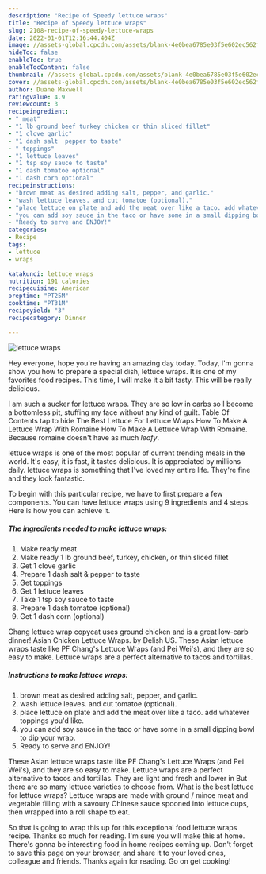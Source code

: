 ```yaml
---
description: "Recipe of Speedy lettuce wraps"
title: "Recipe of Speedy lettuce wraps"
slug: 2108-recipe-of-speedy-lettuce-wraps
date: 2022-01-01T12:16:44.404Z
image: //assets-global.cpcdn.com/assets/blank-4e0bea6785e03f5e602ec562f230caae08da540cada707380b4fe1bbebba43da.png
hideToc: false
enableToc: true
enableTocContent: false
thumbnail: //assets-global.cpcdn.com/assets/blank-4e0bea6785e03f5e602ec562f230caae08da540cada707380b4fe1bbebba43da.png
cover: //assets-global.cpcdn.com/assets/blank-4e0bea6785e03f5e602ec562f230caae08da540cada707380b4fe1bbebba43da.png
author: Duane Maxwell
ratingvalue: 4.9
reviewcount: 3
recipeingredient:
- " meat"
- "1 lb ground beef turkey chicken or thin sliced fillet"
- "1 clove garlic"
- "1 dash salt  pepper to taste"
- " toppings"
- "1 lettuce leaves"
- "1 tsp soy sauce to taste"
- "1 dash tomatoe optional"
- "1 dash corn optional"
recipeinstructions:
- "brown meat as desired adding salt, pepper, and garlic."
- "wash lettuce leaves. and cut tomatoe (optional)."
- "place lettuce on plate and add the meat over like a taco. add whatever toppings you&#39;d like."
- "you can add soy sauce in the taco or have some in a small dipping bowl to dip your wrap."
- "Ready to serve and ENJOY!"
categories:
- Recipe
tags:
- lettuce
- wraps

katakunci: lettuce wraps 
nutrition: 191 calories
recipecuisine: American
preptime: "PT25M"
cooktime: "PT31M"
recipeyield: "3"
recipecategory: Dinner

---
```



![lettuce wraps](//assets-global.cpcdn.com/assets/blank-4e0bea6785e03f5e602ec562f230caae08da540cada707380b4fe1bbebba43da.png)

Hey everyone, hope you're having an amazing day today. Today, I'm gonna show you how to prepare a special dish, lettuce wraps. It is one of my favorites food recipes. This time, I will make it a bit tasty. This will be really delicious.

I am such a sucker for lettuce wraps. They are so low in carbs so I become a bottomless pit, stuffing my face without any kind of guilt. Table Of Contents tap to hide The Best Lettuce For Lettuce Wraps How To Make A Lettuce Wrap With Romaine How To Make A Lettuce Wrap With Romaine. Because romaine doesn&#39;t have as much *leafy*.

lettuce wraps is one of the most popular of current trending meals in the world. It's easy, it is fast, it tastes delicious. It is appreciated by millions daily. lettuce wraps is something that I've loved my entire life. They're fine and they look fantastic.


To begin with this particular recipe, we have to first prepare a few components. You can have lettuce wraps using 9 ingredients and 4 steps. Here is how you can achieve it.

<!--inarticleads1-->

##### The ingredients needed to make lettuce wraps:

1. Make ready  meat
1. Make ready 1 lb ground beef, turkey, chicken, or thin sliced fillet
1. Get 1 clove garlic
1. Prepare 1 dash salt & pepper to taste
1. Get  toppings
1. Get 1 lettuce leaves
1. Take 1 tsp soy sauce to taste
1. Prepare 1 dash tomatoe (optional)
1. Get 1 dash corn (optional)


Chang lettuce wrap copycat uses ground chicken and is a great low-carb dinner! Asian Chicken Lettuce Wraps. by Delish US. These Asian lettuce wraps taste like PF Chang&#39;s Lettuce Wraps (and Pei Wei&#39;s), and they are so easy to make. Lettuce wraps are a perfect alternative to tacos and tortillas. 

<!--inarticleads2-->

##### Instructions to make lettuce wraps:

1. brown meat as desired adding salt, pepper, and garlic.
1. wash lettuce leaves. and cut tomatoe (optional).
1. place lettuce on plate and add the meat over like a taco. add whatever toppings you&#39;d like.
1. you can add soy sauce in the taco or have some in a small dipping bowl to dip your wrap.
1. Ready to serve and ENJOY!

These Asian lettuce wraps taste like PF Chang&#39;s Lettuce Wraps (and Pei Wei&#39;s), and they are so easy to make. Lettuce wraps are a perfect alternative to tacos and tortillas. They are light and fresh and lower in But there are so many lettuce varieties to choose from. What is the best lettuce for lettuce wraps? Lettuce wraps are made with ground / mince meat and vegetable filling with a savoury Chinese sauce spooned into lettuce cups, then wrapped into a roll shape to eat. 

So that is going to wrap this up for this exceptional food lettuce wraps recipe. Thanks so much for reading. I'm sure you will make this at home. There's gonna be interesting food in home recipes coming up. Don't forget to save this page on your browser, and share it to your loved ones, colleague and friends. Thanks again for reading. Go on get cooking!
